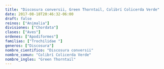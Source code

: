 ```yaml
---
title: "Discosura conversii, Green Thorntail, Colibrí Colicerda Verde"
date: 2017-08-18T20:46:32-06:00
draft: false
reinos: ["Animalia"]
divisiones: ["Chordata"]
clases: ["Aves"]
ordenes: ["Apodiformes"]
familias: ["Trochilidae "]
generos: ["Discosura"]
nombre_cientifico: "Discosura conversii"
nombre_comun: "Colibrí Colicerda Verde"
nombre_ingles: "Green Thorntail"
---
```

